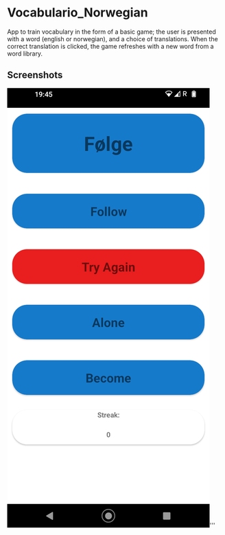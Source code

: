 # Vocabulario_Norwegian
App to train vocabulary in the form of a basic game; the user is presented with a word (english or norwegian), and a choice of translations. When the correct translation is clicked, the game refreshes with a new word from a word library.

## Screenshots
![alt text](https://github.com/Swaghaug/Vocabulario_Norwegian/blob/main/Vocabulario%20Norwegian/screenshots/signal-2023-01-28-194539.png?raw=true)'''
